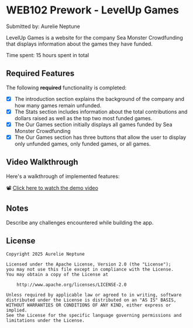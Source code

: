 # WEB102 Prework - LevelUp Games 

Submitted by: Aurelie Neptune 

LevelUp Games is a website for the company Sea Monster Crowdfunding that displays information about the games they have funded.

Time spent: 15 hours spent in total

## Required Features

The following **required** functionality is completed:

* [X] The introduction section explains the background of the company and how many games remain unfunded.
* [X] The Stats section includes information about the total contributions and dollars raised as well as the top two most funded games.
* [X] The Our Games section initially displays all games funded by Sea Monster Crowdfunding
* [X] The Our Games section has three buttons that allow the user to display only unfunded games, only funded games, or all games.

<!-- The following **optional** features are implemented:

* [ ] List anything else that you can get done to improve the app functionality!-->

## Video Walkthrough

Here's a walkthrough of implemented features:

<!-- Replace this with whatever GIF tool you used! -->
<!-- Recommended tools:
GIF created with ...  
[Kap](https://getkap.co/) for macOS
[ScreenToGif](https://www.screentogif.com/) for Windows
[peek](https://github.com/phw/peek) for Linux. -->
📽️ [Click here to watch the demo video](https://i.imgur.com/KWG7UPI.mp4)


## Notes

Describe any challenges encountered while building the app.

## License

    Copyright 2025 Aurelie Neptune

    Licensed under the Apache License, Version 2.0 (the "License");
    you may not use this file except in compliance with the License.
    You may obtain a copy of the License at

        http://www.apache.org/licenses/LICENSE-2.0

    Unless required by applicable law or agreed to in writing, software
    distributed under the License is distributed on an "AS IS" BASIS,
    WITHOUT WARRANTIES OR CONDITIONS OF ANY KIND, either express or implied.
    See the License for the specific language governing permissions and
    limitations under the License.

